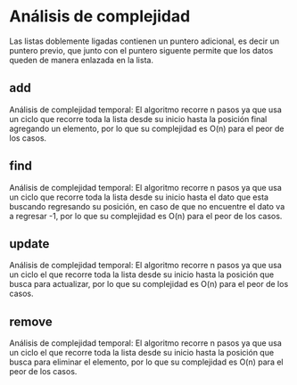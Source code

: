 # Análisis de complejidad

Las listas doblemente ligadas contienen un puntero adicional, es decir un puntero previo, que junto con el puntero siguente permite que los datos queden de manera enlazada en la lista.

## add
Análisis de complejidad temporal: El algoritmo recorre n pasos ya que usa un ciclo que recorre toda la lista desde su inicio hasta la posición final agregando un elemento, por lo que su complejidad es O(n) para el peor de los casos.

## find
Análisis de complejidad temporal: El algoritmo recorre n pasos ya que usa un ciclo que recorre toda la lista desde su inicio hasta el dato que esta buscando regresando su posición, en caso de que no encuentre el dato va a regresar -1, por lo que su complejidad es O(n) para el peor de los casos.

## update
Análisis de complejidad temporal: El algoritmo recorre n pasos ya que usa un ciclo el que recorre toda la lista desde su inicio hasta la posición que busca para actualizar, por lo que su complejidad es O(n) para el peor de los casos.

## remove
Análisis de complejidad temporal: El algoritmo recorre n pasos ya que usa un ciclo el que recorre toda la lista desde su inicio hasta la posición que busca para eliminar el elemento, por lo que su complejidad es O(n) para el peor de los casos.
